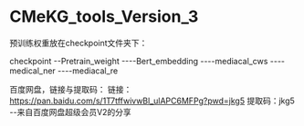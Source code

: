 # CMeKG_tools_Version_3

预训练权重放在checkpoint文件夹下：

checkpoint
--Pretrain_weight
----Bert_embedding
----mediacal_cws
----medical_ner
----mediacal_re

百度网盘，链接与提取码：
链接：https://pan.baidu.com/s/1T7tffwivwBl_ulAPC6MFPg?pwd=jkg5 
提取码：jkg5 
--来自百度网盘超级会员V2的分享
